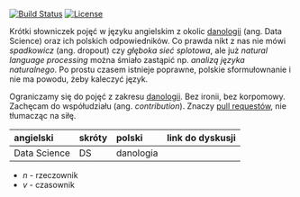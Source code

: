 [![Build Status](https://travis-ci.com/xenteros/polski-w-data-science.svg?branch=master)](https://travis-ci.com/xenteros/polski-w-data-science)
[![License](https://img.shields.io/badge/License-Apache%202.0-blue.svg)](https://opensource.org/licenses/Apache-2.0)

Krótki słowniczek pojęć w języku angielskim z okolic [danologii](https://www.youtube.com/watch?v=4g-a5cs7tQ0) (ang. Data Science) oraz ich polskich odpowiedników.
Co prawda nikt z nas nie mówi _spadkowicz_ (ang. dropout) czy _głęboka sieć splotowa_, ale już _natural language processing_ można śmiało zastąpić np. _analizą języka naturalnego_.
Po prostu czasem istnieje poprawne, polskie sformułownanie i nie ma powodu, żeby kaleczyć język.

Ograniczamy się do pojęć z zakresu [danologii](https://www.youtube.com/watch?v=4g-a5cs7tQ0).
Bez ironii, bez korpomowy.
Zachęcam do współudziału (ang. _contribution_).
Znaczy [pull requestów](https://github.com/xenteros/polski-w-data-science/pulls), nie tłumacząc na siłę.

| angielski                   | skróty              | polski                                | link do dyskusji  |
| :-------------------------- | :------------------ | :------------------------------------ | :---------------- |
| Data Science                | DS                  | danologia                             |                   |


* _n_ - rzeczownik
* _v_ - czasownik
